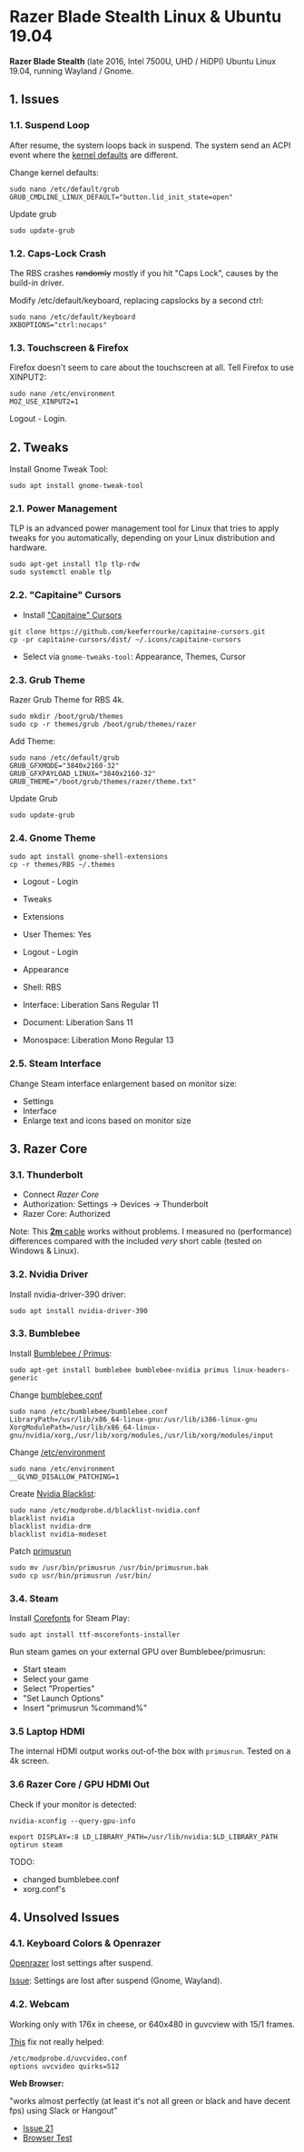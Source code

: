 # Razer Blade Stealth Linux & Ubuntu 19.04

**Razer Blade Stealth** (late 2016, Intel 7500U, UHD / HiDPI) Ubuntu Linux 19.04, running Wayland / Gnome.

## 1. Issues

### 1.1. Suspend Loop

After resume, the system loops back in suspend.
The system send an ACPI event where the [kernel defaults](https://patchwork.kernel.org/patch/9512307/) are different.

Change kernel defaults:

```shell
sudo nano /etc/default/grub
GRUB_CMDLINE_LINUX_DEFAULT="button.lid_init_state=open"
```

Update grub

```shell
sudo update-grub
```

### 1.2. Caps-Lock Crash

The RBS crashes ~~randomly~~ mostly if you hit "Caps Lock", causes by the build-in driver.

Modify /etc/default/keyboard, replacing capslocks by a second ctrl:

```shell
sudo nano /etc/default/keyboard
XKBOPTIONS="ctrl:nocaps"
```

### 1.3. Touchscreen & Firefox

Firefox doesn't seem to care about the touchscreen at all.
Tell Firefox to use XINPUT2:

```shell
sudo nano /etc/environment
MOZ_USE_XINPUT2=1
```

Logout - Login.

## 2. Tweaks

Install Gnome Tweak Tool:

```shell
sudo apt install gnome-tweak-tool
```

### 2.1. Power Management

TLP is an advanced power management tool for Linux that tries to apply tweaks for you automatically, depending on your Linux distribution and hardware.

```shell
sudo apt-get install tlp tlp-rdw
sudo systemctl enable tlp
```

### 2.2. "Capitaine" Cursors

- Install ["Capitaine" Cursors](https://github.com/keeferrourke/capitaine-cursors)

```shell
git clone https://github.com/keeferrourke/capitaine-cursors.git
cp -pr capitaine-cursors/dist/ ~/.icons/capitaine-cursors
```

- Select via `gnome-tweaks-tool`: Appearance, Themes, Cursor

### 2.3. Grub Theme

Razer Grub Theme for RBS 4k.

```shell
sudo mkdir /boot/grub/themes
sudo cp -r themes/grub /boot/grub/themes/razer
```

Add Theme:

```shell
sudo nano /etc/default/grub
GRUB_GFXMODE="3840x2160-32"
GRUB_GFXPAYLOAD_LINUX="3840x2160-32"
GRUB_THEME="/boot/grub/themes/razer/theme.txt"
```

Update Grub

```shell
sudo update-grub
```

### 2.4. Gnome Theme

```shell
sudo apt install gnome-shell-extensions
cp -r themes/RBS ~/.themes
```

- Logout - Login

- Tweaks
- Extensions
- User Themes: Yes

- Logout - Login
- Appearance
- Shell: RBS

- Interface: Liberation Sans Regular 11
- Document: Liberation Sans 11
- Monospace: Liberation Mono Regular 13

### 2.5. Steam Interface

Change Steam interface enlargement based on monitor size:

- Settings
- Interface
- Enlarge text and icons based on monitor size

## 3. Razer Core

### 3.1. Thunderbolt

- Connect _Razer Core_
- Authorization: Settings -> Devices -> Thunderbolt
- Razer Core: Authorized

Note: This [**2m** cable](https://www.amazon.de/CalDigit-Thunderbolt-3-Kabel-Zertifiziert-Typ-C-kompatibel/dp/B01N4MFG7J/) works without problems. I measured no (performance) differences compared with the included _very_ short cable (tested on Windows & Linux).

### 3.2. Nvidia Driver

Install nvidia-driver-390 driver:

```shell
sudo apt install nvidia-driver-390
```

### 3.3. Bumblebee

Install [Bumblebee / Primus](https://wiki.ubuntu.com/Bumblebee#Installation):

```shell
sudo apt-get install bumblebee bumblebee-nvidia primus linux-headers-generic
```

Change [bumblebee.conf](https://askubuntu.com/questions/1029169/bumblebee-doesnt-work-on-ubuntu-18-04/1042950#1042950)

```shell
sudo nano /etc/bumblebee/bumblebee.conf
LibraryPath=/usr/lib/x86_64-linux-gnu:/usr/lib/i386-linux-gnu
XorgModulePath=/usr/lib/x86_64-linux-gnu/nvidia/xorg,/usr/lib/xorg/modules,/usr/lib/xorg/modules/input
```

Change [/etc/environment](https://askubuntu.com/questions/1029169/bumblebee-doesnt-work-on-ubuntu-18-04/1042950#1042950)

```shell
sudo nano /etc/environment
__GLVND_DISALLOW_PATCHING=1
```

Create [Nvidia Blacklist](https://askubuntu.com/questions/1029169/bumblebee-doesnt-work-on-ubuntu-18-04/1042950#1042950):

```shell
sudo nano /etc/modprobe.d/blacklist-nvidia.conf
blacklist nvidia
blacklist nvidia-drm
blacklist nvidia-modeset
```

Patch [primusrun](https://github.com/Bumblebee-Project/Bumblebee/issues/951#issuecomment-379512353)

```shell
sudo mv /usr/bin/primusrun /usr/bin/primusrun.bak
sudo cp usr/bin/primusrun /usr/bin/
```

### 3.4. Steam

Install [Corefonts](https://www.holarse-linuxgaming.de/wiki/gta_v) for Steam Play:

```shell
sudo apt install ttf-mscorefonts-installer
```

Run steam games on your external GPU over Bumblebee/primusrun:

- Start steam
- Select your game
- Select "Properties"
- "Set Launch Options"
- Insert "primusrun %command%"

### 3.5 Laptop HDMI

The internal HDMI output works out-of-the box with `primusrun`. Tested on a 4k screen.

### 3.6 Razer Core / GPU HDMI Out

Check if your monitor is detected:

```shell
nvidia-xconfig --query-gpu-info
```

```shell
export DISPLAY=:8 LD_LIBRARY_PATH=/usr/lib/nvidia:$LD_LIBRARY_PATH
optirun steam
```

TODO:

- changed bumblebee.conf
- xorg.conf's

## 4. Unsolved Issues

### 4.1. Keyboard Colors & Openrazer

[Openrazer](https://openrazer.github.io/) lost settings after suspend.

[Issue](https://github.com/openrazer/openrazer/issues/342): Settings are lost after suspend (Gnome, Wayland).

### 4.2. Webcam

Working only with 176x in cheese, or 640x480 in guvcview with 15/1 frames.

[This](https://wiki.archlinux.org/index.php/Razer_Blade#Webcam) fix not really helped:

```shell
/etc/modprobe.d/uvcvideo.conf
options uvcvideo quirks=512
```

**Web Browser:**

"works almost perfectly (at least it's not all green or black and have decent fps) using Slack or Hangout"

- [Issue 21](https://github.com/rolandguelle/razer-blade-stealth-linux/issues/21)
- [Browser Test](https://www.cam-recorder.com/)
